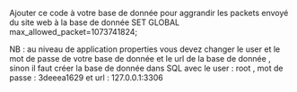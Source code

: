 Ajouter ce code à votre base de donnée pour aggrandir les packets envoyé du site web à la base de donnée
SET GLOBAL max_allowed_packet=1073741824;
 
NB :  au niveau de application properties vous devez changer le user et le mot de passe de votre base de donnée et le url de la base de donnée ,
sinon il faut créer la base de donnée dans SQL avec le user : root , mot de passe : 3deeea1629 et url : 127.0.0.1:3306
